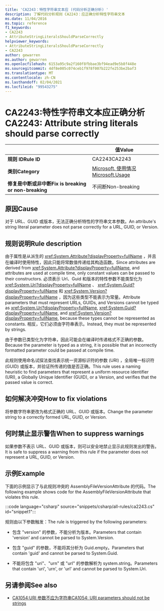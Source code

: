```yaml
---
title: 'CA2243：特性字符串文本应 (代码分析正确分析) '
description: 了解代码分析规则 CA2243：应正确分析特性字符串文本
ms.date: 11/04/2016
ms.topic: reference
f1_keywords:
- CA2243
- AttributeStringLiteralsShouldParseCorrectly
helpviewer_keywords:
- AttributeStringLiteralsShouldParseCorrectly
- CA2243
author: gewarren
ms.author: gewarren
ms.openlocfilehash: 6153a95c9a2f160f8fbbae3bf94ead9e5b8f448e
ms.sourcegitcommit: 4df8e005c074ceb1f978f007b222fe253be2baf3
ms.translationtype: MT
ms.contentlocale: zh-CN
ms.lasthandoff: 02/04/2021
ms.locfileid: "99543275"
---
```

# <a name="ca2243-attribute-string-literals-should-parse-correctly"></a><span data-ttu-id="2f6ba-103">CA2243:特性字符串文本应正确分析</span><span class="sxs-lookup"><span data-stu-id="2f6ba-103">CA2243: Attribute string literals should parse correctly</span></span>

| | <span data-ttu-id="2f6ba-104">值</span><span class="sxs-lookup"><span data-stu-id="2f6ba-104">Value</span></span> |
|-|-|
| <span data-ttu-id="2f6ba-105">**规则 ID**</span><span class="sxs-lookup"><span data-stu-id="2f6ba-105">**Rule ID**</span></span> |<span data-ttu-id="2f6ba-106">CA2243</span><span class="sxs-lookup"><span data-stu-id="2f6ba-106">CA2243</span></span>|
| <span data-ttu-id="2f6ba-107">**类别**</span><span class="sxs-lookup"><span data-stu-id="2f6ba-107">**Category**</span></span> |[<span data-ttu-id="2f6ba-108">Microsoft. 使用情况</span><span class="sxs-lookup"><span data-stu-id="2f6ba-108">Microsoft.Usage</span></span>](usage-warnings.md)|
| <span data-ttu-id="2f6ba-109">**修复是中断或非中断**</span><span class="sxs-lookup"><span data-stu-id="2f6ba-109">**Fix is breaking or non-breaking**</span></span> |<span data-ttu-id="2f6ba-110">不间断</span><span class="sxs-lookup"><span data-stu-id="2f6ba-110">Non-breaking</span></span>|

## <a name="cause"></a><span data-ttu-id="2f6ba-111">原因</span><span class="sxs-lookup"><span data-stu-id="2f6ba-111">Cause</span></span>

<span data-ttu-id="2f6ba-112">对于 URL、GUID 或版本，无法正确分析特性的字符串文本参数。</span><span class="sxs-lookup"><span data-stu-id="2f6ba-112">An attribute's string literal parameter does not parse correctly for a URL, GUID, or Version.</span></span>

## <a name="rule-description"></a><span data-ttu-id="2f6ba-113">规则说明</span><span class="sxs-lookup"><span data-stu-id="2f6ba-113">Rule description</span></span>

<span data-ttu-id="2f6ba-114">由于属性是从派生的 <xref:System.Attribute?displayProperty=fullName> ，并且在编译时使用特性，因此只能将常数值传递给其构造函数。</span><span class="sxs-lookup"><span data-stu-id="2f6ba-114">Since attributes are derived from <xref:System.Attribute?displayProperty=fullName>, and attributes are used at compile time, only constant values can be passed to their constructors.</span></span> <span data-ttu-id="2f6ba-115">必须表示 Url、Guid 和版本的特性参数不能类型化为 <xref:System.Uri?displayProperty=fullName> 、 <xref:System.Guid?displayProperty=fullName> 和 <xref:System.Version?displayProperty=fullName> ，因为这些类型不能表示为常量。</span><span class="sxs-lookup"><span data-stu-id="2f6ba-115">Attribute parameters that must represent URLs, GUIDs, and Versions cannot be typed as <xref:System.Uri?displayProperty=fullName>, <xref:System.Guid?displayProperty=fullName>, and <xref:System.Version?displayProperty=fullName>, because these types cannot be represented as constants.</span></span> <span data-ttu-id="2f6ba-116">相反，它们必须由字符串表示。</span><span class="sxs-lookup"><span data-stu-id="2f6ba-116">Instead, they must be represented by strings.</span></span>

<span data-ttu-id="2f6ba-117">由于参数已类型化为字符串，因此可能会在编译时传递格式不正确的参数。</span><span class="sxs-lookup"><span data-stu-id="2f6ba-117">Because the parameter is typed as a string, it is possible that an incorrectly formatted parameter could be passed at compile time.</span></span>

<span data-ttu-id="2f6ba-118">此规则使用命名试探法查找表示统一资源标识符的参数 (URI) ，全局唯一标识符 (GUID) 或版本，并验证所传递的值是否正确。</span><span class="sxs-lookup"><span data-stu-id="2f6ba-118">This rule uses a naming heuristic to find parameters that represent a uniform resource identifier (URI), a Globally Unique Identifier (GUID), or a Version, and verifies that the passed value is correct.</span></span>

## <a name="how-to-fix-violations"></a><span data-ttu-id="2f6ba-119">如何解决冲突</span><span class="sxs-lookup"><span data-stu-id="2f6ba-119">How to fix violations</span></span>

<span data-ttu-id="2f6ba-120">将参数字符串更改为格式正确的 URL、GUID 或版本。</span><span class="sxs-lookup"><span data-stu-id="2f6ba-120">Change the parameter string to a correctly formed URL, GUID, or Version.</span></span>

## <a name="when-to-suppress-warnings"></a><span data-ttu-id="2f6ba-121">何时禁止显示警告</span><span class="sxs-lookup"><span data-stu-id="2f6ba-121">When to suppress warnings</span></span>

<span data-ttu-id="2f6ba-122">如果参数不表示 URL、GUID 或版本，则可以安全地禁止显示此规则发出的警告。</span><span class="sxs-lookup"><span data-stu-id="2f6ba-122">It is safe to suppress a warning from this rule if the parameter does not represent a URL, GUID, or Version.</span></span>

## <a name="example"></a><span data-ttu-id="2f6ba-123">示例</span><span class="sxs-lookup"><span data-stu-id="2f6ba-123">Example</span></span>

<span data-ttu-id="2f6ba-124">下面的示例显示了与此规则冲突的 AssemblyFileVersionAttribute 的代码。</span><span class="sxs-lookup"><span data-stu-id="2f6ba-124">The following example shows code for the AssemblyFileVersionAttribute that violates this rule.</span></span>

:::code language="csharp" source="snippets/csharp/all-rules/ca2243.cs" id="snippet1":::

<span data-ttu-id="2f6ba-125">规则由以下参数触发：</span><span class="sxs-lookup"><span data-stu-id="2f6ba-125">The rule is triggered by the following parameters:</span></span>

- <span data-ttu-id="2f6ba-126">包含 "version" 的参数，不能分析为版本。</span><span class="sxs-lookup"><span data-stu-id="2f6ba-126">Parameters that contain 'version' and cannot be parsed to System.Version.</span></span>

- <span data-ttu-id="2f6ba-127">包含 "guid" 的参数，不能将其分析为 Guid.empty。</span><span class="sxs-lookup"><span data-stu-id="2f6ba-127">Parameters that contain 'guid' and cannot be parsed to System.Guid.</span></span>

- <span data-ttu-id="2f6ba-128">不能将包含 "uri"、"urn" 或 "url" 的参数解析为 system.string。</span><span class="sxs-lookup"><span data-stu-id="2f6ba-128">Parameters that contain 'uri', 'urn', or 'url' and cannot be parsed to System.Uri.</span></span>

## <a name="see-also"></a><span data-ttu-id="2f6ba-129">另请参阅</span><span class="sxs-lookup"><span data-stu-id="2f6ba-129">See also</span></span>

- [<span data-ttu-id="2f6ba-130">CA1054:URI 参数不应为字符串</span><span class="sxs-lookup"><span data-stu-id="2f6ba-130">CA1054: URI parameters should not be strings</span></span>](ca1054.md)
